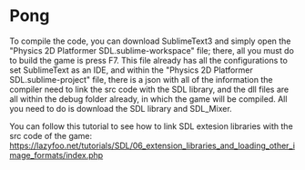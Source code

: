 # Pong
To compile the code, you can download SublimeText3 and simply open the "Physics 2D Platformer SDL.sublime-workspace" file; there, all you must do to build the game is press F7.
This file already has all the configurations to set SublimeText as an IDE, and within the "Physics 2D Platformer SDL.sublime-project" 
file, there is a json with all of the information the compiler need to link the src code with the SDL library, and the dll files are all within the debug folder already, in which the game will be compiled. All you need to do is download the SDL library and SDL_Mixer.

You can follow this tutorial to see how to link SDL extesion libraries with the src code of the game: https://lazyfoo.net/tutorials/SDL/06_extension_libraries_and_loading_other_image_formats/index.php
